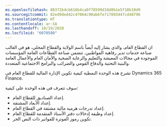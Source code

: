 ```yaml
---
ms.openlocfilehash: 80372b4cb616b4ca0f78599d18d8b1e5f10b10d9
ms.sourcegitcommit: 82ed9ded42c47064c90ab6fe717893447cd48796
ms.translationtype: HT
ms.contentlocale: ar-SA
ms.lasthandoff: 10/19/2020
ms.locfileid: "6070580"
---
```

ان القطاع العام، والذي يشار إليه أيضاً باسم الولاية والقطاع المحلي، هو في الغالب صناعة خدمات تدير رفاهية المواطنين. تتضمن صناعة القطاعات العامة المؤسسات الموجودة في مجالات المعيشة والتعليم والرعاية الصحية والأمان العام والأعمال العامة والبنية التحتية والدفاع القومي والضرائب والبرامج الاجتماعية المتعددة.

تشرح هذه الوحدة النمطية كيفية تكوين الإدارة المالية للقطاع العام في Dynamics 365 Finance.

سوف تتعرف في هذه الوحدة على كيفية:

-   إعداد الصناديق للقطاع العام.
-   إعداد الأبعاد المشتقة.
-   إعداد تدرجات هرمية مالية مشتقة في القطاع العام.
-   إعداد وظيفة إدخالات دفتر الأستاذ المتقدمة للقطاع العام. 
-   تكوين رموز الفوترة للفواتير ذات النص الحر.
